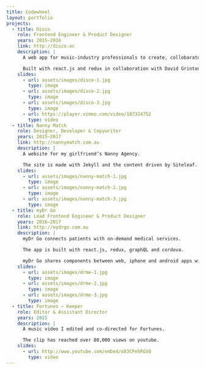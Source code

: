 ```yaml
---
title: Codewheel
layout: portfolio
projects:
  - title: Disco
    role: Frontend Engineer & Product Designer    
    years: 2015–2016
    link: http://disco.ac
    description: |
      A web app for music-industry professionals to create, collobarate and share playlists.

      Built with react.js and redux in collaboration with David Grinton for Level Two Music.
    slides:
      - url: assets/images/disco-1.jpg
        type: image
      - url: assets/images/disco-2.jpg
        type: image
      - url: assets/images/disco-3.jpg
        type: image
      - url: https://player.vimeo.com/video/187324752
        type: video
  - title: Nanny Match
    role: Designer, Developer & Copywriter
    years: 2015–2017
    link: http://nannymatch.com.au
    description: |
      A website for my girlfriend’s Nanny Agency.

      The site is made with Jekyll and the content driven by Siteleaf.
    slides:
      - url: assets/images/nanny-match-1.jpg
        type: image
      - url: assets/images/nanny-match-2.jpg
        type: image
      - url: assets/images/nanny-match-3.jpg
        type: image
  - title: myDr Go
    role: Lead Frontend Engineer & Product Designer
    years: 2016–2017
    link: http://mydrgo.com.au
    description: |
      myDr Go connects patients with on-demand medical services.

      The app is built with react.js, redux, graphQL and cordova.

      myDr Go shares components between web, iphone and android apps with a living styleguide of stateless, reusable components.
    slides:
      - url: assets/images/drme-1.jpg
        type: image
      - url: assets/images/drme-2.jpg
        type: image
      - url: assets/images/drme-3.jpg
        type: image
  - title: Fortunes – Keeper
    role: Editor & Assistant Director
    years: 2015
    description: |
      A music video I edited and co-directed for Fortunes.

      The clip has reached over 80,000 views on youtube.
    slides:
      - url: http://www.youtube.com/embed/o83CPehRGVQ
        type: video
---
```


